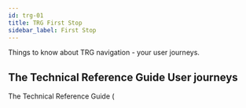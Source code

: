 ```yaml
---
id: trg-01
title: TRG First Stop
sidebar_label: First Stop
---
```

Things to know about TRG navigation - your user journeys.
## The Technical Reference Guide User journeys
The Technical Reference Guide (
